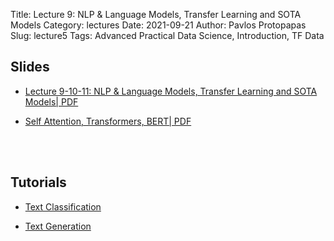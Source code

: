 Title: Lecture 9: NLP & Language Models, Transfer Learning and SOTA Models
Category: lectures
Date: 2021-09-21
Author: Pavlos Protopapas
Slug: lecture5
Tags: Advanced Practical Data Science, Introduction, TF Data 

## Slides


- [Lecture 9-10-11: NLP & Language Models, Transfer Learning and SOTA Models| PDF]({attach}presentation/lecture9.pdf) 

- [Self Attention, Transformers, BERT| PDF]({attach}presentation/S8_h.pdf) 

<br/><br/>

## Tutorials 

- [Text Classification](https://colab.research.google.com/drive/103uKc_w4lk9XHQzinPX3hYqoTFE2_fFt?usp=sharing)

- [Text Generation](https://colab.research.google.com/drive/15q8XJAfpW9cXak_5zVDy5Abi2fawtZid?usp=sharing)